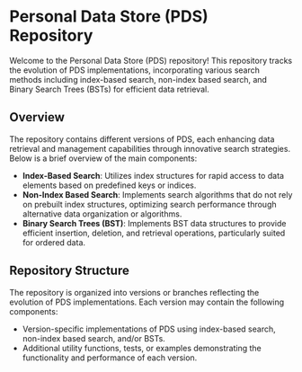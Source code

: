 # Personal Data Store (PDS) Repository

Welcome to the Personal Data Store (PDS) repository! This repository tracks the evolution of PDS implementations, incorporating various search methods including index-based search, non-index based search, and Binary Search Trees (BSTs) for efficient data retrieval.

## Overview

The repository contains different versions of PDS, each enhancing data retrieval and management capabilities through innovative search strategies. Below is a brief overview of the main components:

- **Index-Based Search**: Utilizes index structures for rapid access to data elements based on predefined keys or indices.
- **Non-Index Based Search**: Implements search algorithms that do not rely on prebuilt index structures, optimizing search performance through alternative data organization or algorithms.
- **Binary Search Trees (BST)**: Implements BST data structures to provide efficient insertion, deletion, and retrieval operations, particularly suited for ordered data.

## Repository Structure

The repository is organized into versions or branches reflecting the evolution of PDS implementations. Each version may contain the following components:

- Version-specific implementations of PDS using index-based search, non-index based search, and/or BSTs.
- Additional utility functions, tests, or examples demonstrating the functionality and performance of each version.

